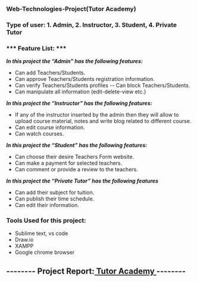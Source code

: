 ### Web-Technologies-Project(Tutor Academy) 

### Type of user: 1. Admin, 2. Instructor, 3. Student, 4. Private Tutor 
### *** Feature List: ***
***In this project the “Admin” has the following features:***
* Can add Teachers/Students.
* Can approve Teachers/Students registration information. 
* Can verify Teachers/Students profiles -- Can block Teachers/Students.
* Can manipulate all information (edit-delete-view etc.) 

***In this project the “Instructor” has the following features:***
*	If any of the instructor inserted by the admin then they will allow to upload 
  course material, notes and write blog related to different course.
*	Can edit course information.
*	Can watch courses.  

***In this project the “Student” has the following features:***
*	Can choose their desire Teachers Form website.
*	Can make a payment for selected teachers. 
*	Can comment or provide a review to the teachers.

***In this project the “Private Tutor” has the following features***
*	Can add their subject for tuition.
*	Can publish their time schedule. 
*	Can edit their information.

### Tools Used for this project:
*	Sublime text, vs code
*	Draw.io
*	XAMPP
*	Google chrome browser


## -------- Project Report:[ Tutor Academy ](https://drive.google.com/file/d/1FbJfmIXJtVYctmuHqhTNTCWaVyZQkpq9/view?usp=sharing)--------


